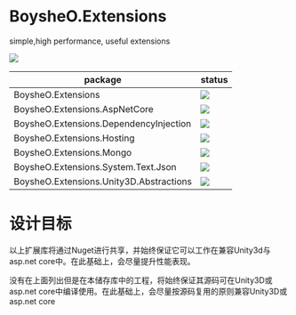 # BoysheO.Extensions
simple,high performance, useful extensions

![](https://github.com/BoysheO/BoysheO.Extensions/workflows/nuget/badge.svg)

|package|status|
|--|--|
|BoysheO.Extensions|[![](https://img.shields.io/nuget/v/BoysheO.Extensions.svg)](https://www.nuget.org/packages/BoysheO.Extensions)|
|BoysheO.Extensions.AspNetCore|[![](https://img.shields.io/nuget/v/BoysheO.Extensions.AspNetCore.svg)](https://www.nuget.org/packages/BoysheO.Extensions.AspNetCore)|
|BoysheO.Extensions.DependencyInjection|[![](https://img.shields.io/nuget/v/BoysheO.Extensions.DependencyInjection.svg)](https://www.nuget.org/packages/BoysheO.Extensions.DependencyInjection)|
|BoysheO.Extensions.Hosting|[![](https://img.shields.io/nuget/v/BoysheO.Extensions.Hosting.svg)](https://www.nuget.org/packages/BoysheO.Extensions.Hosting)|
|BoysheO.Extensions.Mongo|[![](https://img.shields.io/nuget/v/BoysheO.Extensions.Mongo.svg)](https://www.nuget.org/packages/BoysheO.Extensions.Mongo)|
|BoysheO.Extensions.System.Text.Json|[![](https://img.shields.io/nuget/v/BoysheO.Extensions.System.Text.Json.svg)](https://www.nuget.org/packages/BoysheO.Extensions.System.Text.Json)|
|BoysheO.Extensions.Unity3D.Abstractions|[![](https://img.shields.io/nuget/v/BoysheO.Extensions.Unity3D.Abstractions.svg)](https://www.nuget.org/packages/BoysheO.Extensions.Unity3D.Abstractions)|

# 设计目标
以上扩展库将通过Nuget进行共享，并始终保证它可以工作在兼容Unity3d与asp.net core中。在此基础上，会尽量提升性能表现。

没有在上面列出但是在本储存库中的工程，将始终保证其源码可在Unity3D或asp.net core中编译使用。在此基础上，会尽量按源码复用的原则兼容Unity3D或asp.net core